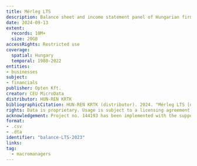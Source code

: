 ```yaml
---
title: Mérleg LTS
description: Balance sheet and income statement panel of Hungarian firms. 
date: 2024-09-13
extent:
  records: 10M+
  size: 20GB
accessRights: Restricted use
coverage: 
  spatial: Hungary
  temporal: 1980-2022
entities: 
- businesses
subject:
- financials
publisher: Opten Kft.
creator: CEU MicroData
distributor: HUN-REN KRTK
bibliographicCitation: HUN-REN KRTK (distributor). 2024. "Mérleg LTS [data set]" Published by Opten Zrt, Budapest. Contributions by CEU MicroData. 
rights: Data is proprietary. Usage is subject to a licensing agreement with Opten Kft. 
acknowledgement: Project no. 144193 has been implemented with the support provided by the Ministry of Culture and Innovation of Hungary from the National Research, Development and Innovation Fund, financed under the KKP_22 funding scheme.
format:
- .csv
- .dta
identifier: "balance-LTS-2023"
links:
tag:
  - macromanagers
---
```

